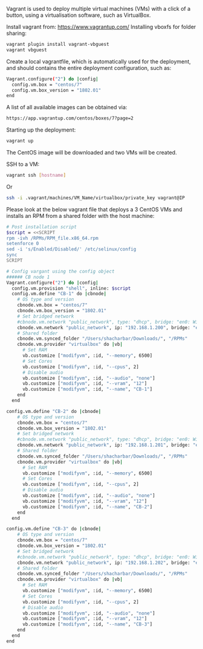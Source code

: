 Vagrant is used to deploy multiple virtual machines (VMs) with a click of a button, using a virtualisation software, such as VirtualBox.

Install vagrant from: https://www.vagrantup.com/
Installing vboxfs for folder sharing:
```sh
vagrant plugin install vagrant-vbguest
vagrant vbguest
```

Create a local vagrantfile, which is automatically used for the deployment, and should contains the entire deployment configuration, such as:
```sh
Vagrant.configure("2") do |config|
  config.vm.box = "centos/7"
  config.vm.box_version = "1802.01"
end
```

A list of all available images can be obtained via:
```sh
https://app.vagrantup.com/centos/boxes/7?page=2
```

Starting up the deployment: 
```sh
vagrant up
```
The CentOS image will be downloaded and two VMs will be created.

SSH to a VM:
```sh
vagrant ssh [hostname]
```
Or
```sh
ssh -i .vagrant/machines/VM_Name/virtualbox/private_key vagrant@IP
```

Please look at the below vagrant file that deploys a 3 CentOS VMs and installs an RPM from a shared folder with the host machine:
```sh
# Post installation script
$script = <<SCRIPT
rpm -ivh /RPMs/RPM_file.x86_64.rpm
setenforce 0
sed -i 's/Enabled/Disabled/' /etc/selinux/config
sync
SCRIPT

# Config vargant using the config object
###### CB node 1
Vagrant.configure("2") do |config|
  config.vm.provision "shell", inline: $script
  config.vm.define "CB-1" do |cbnode|
    # OS type and version
    cbnode.vm.box = "centos/7"
    cbnode.vm.box_version = "1802.01"
    # Set bridged network
    #cbnode.vm.network "public_network", type: "dhcp", bridge: "en0: Wi-Fi (Wireless)"
    cbnode.vm.network "public_network", ip: "192.168.1.200", bridge: "en0: Wi-Fi (Wireless)"
    # Shared folder
    cbnode.vm.synced_folder "/Users/shacharbar/Downloads/", "/RPMs"
    cbnode.vm.provider "virtualbox" do |vb|
      # Set RAM
      vb.customize ["modifyvm", :id, "--memory", 6500]
      # Set Cores
      vb.customize ["modifyvm", :id, "--cpus", 2]
      # Disable audio
      vb.customize ["modifyvm", :id, "--audio", "none"]
      vb.customize ["modifyvm", :id, "--vram", "12"]
      vb.customize ["modifyvm", :id, "--name", "CB-1"]
    end
  end

config.vm.define "CB-2" do |cbnode|
    # OS type and version
    cbnode.vm.box = "centos/7"
    cbnode.vm.box_version = "1802.01"
    # Set bridged network
    #cbnode.vm.network "public_network", type: "dhcp", bridge: "en0: Wi-Fi (Wireless)"
    cbnode.vm.network "public_network", ip: "192.168.1.201", bridge: "en0: Wi-Fi (Wireless)"
    # Shared folder
    cbnode.vm.synced_folder "/Users/shacharbar/Downloads/", "/RPMs"
    cbnode.vm.provider "virtualbox" do |vb|
      # Set RAM
      vb.customize ["modifyvm", :id, "--memory", 6500]
      # Set Cores
      vb.customize ["modifyvm", :id, "--cpus", 2]
      # Disable audio
      vb.customize ["modifyvm", :id, "--audio", "none"]
      vb.customize ["modifyvm", :id, "--vram", "12"]
      vb.customize ["modifyvm", :id, "--name", "CB-2"]
    end
  end

config.vm.define "CB-3" do |cbnode|
    # OS type and version
    cbnode.vm.box = "centos/7"
    cbnode.vm.box_version = "1802.01"
    # Set bridged network
    #cbnode.vm.network "public_network", type: "dhcp", bridge: "en0: Wi-Fi (Wireless)"
    cbnode.vm.network "public_network", ip: "192.168.1.202", bridge: "en0: Wi-Fi (Wireless)"
    # Shared folder
    cbnode.vm.synced_folder "/Users/shacharbar/Downloads/", "/RPMs"
    cbnode.vm.provider "virtualbox" do |vb|
      # Set RAM
      vb.customize ["modifyvm", :id, "--memory", 6500]
      # Set Cores
      vb.customize ["modifyvm", :id, "--cpus", 2]
      # Disable audio
      vb.customize ["modifyvm", :id, "--audio", "none"]
      vb.customize ["modifyvm", :id, "--vram", "12"]
      vb.customize ["modifyvm", :id, "--name", "CB-3"]
    end
  end
end
```
